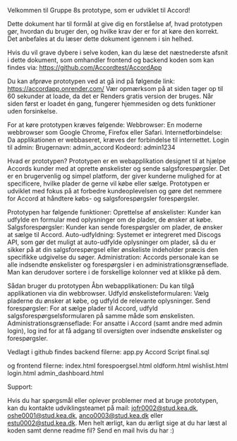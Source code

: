 Velkommen til Gruppe 8s prototype, som er udviklet til Accord! 

Dette dokument har til formål at give dig en forståelse af, hvad prototypen gør, hvordan du bruger den, og hvilke krav der er for at køre den korrekt. Det anbefales at du læser dette dokument igennem i sin helhed.

Hvis du vil grave dybere i selve koden, kan du læse det næstnederste afsnit i dette dokument, som omhandler frontend og backend koden som kan findes via: https://github.com/Accordtest/AccordApp

Du kan afprøve prototypen ved at gå ind på følgende link:
https://accordapp.onrender.com/
Vær opmærksom på at siden tager op til 60 sekunder at loade, da det er Renders gratis version der bruges. Når siden først er loadet én gang, fungerer hjemmesiden og dets funktioner uden forsinkelse. 

For at køre prototypen kræves følgende:
Webbrowser: En moderne webbrowser som Google Chrome, Firefox eller Safari.
Internetforbindelse: Da applikationen er webbaseret, kræves der forbindelse til internettet.
Login til admin: 
Brugernavn: admin_accord 
Kodeord: admin1234 


Hvad er prototypen?
Prototypen er en webapplikation designet til at hjælpe Accords kunder med at oprette ønskelister og sende salgsforespørgsler. Det er en brugervenlig og simpel platform, der giver kunderne mulighed for at specificere, hvilke plader de gerne vil købe eller sælge. Prototypen er udviklet med fokus på at forbedre kundeoplevelsen og gøre det nemmere for Accord at håndtere købs- og salgsforespørgsler forespørgsler.

Prototypen har følgende funktioner: 
Oprettelse af ønskelister: Kunder kan udfylde en formular med oplysninger om de plader, de ønsker at købe.
Salgsforespørgsler: Kunder kan sende forespørgsler om plader, de ønsker at sælge til Accord.
Auto-udfyldning: Systemet er integreret med Discogs API, som gør det muligt at auto-udfylde oplysninger om plader, så du er sikker på at din salgsforespørgsel eller ønskeliste indeholder præcis den specifikke udgivelse du søger. 
Administration: Accords personale kan se alle indsendte ønskelister og forespørgsler i en administrationsgrænseflade. Man kan derudover sortere i de forskellige kolonner ved at klikke på dem. 

Sådan bruger du prototypen
Åbn webapplikationen: Du kan tilgå applikationen via din webbrowser.
Udfyld ønskelisteformularen: Vælg pladerne du ønsker at købe, og udfyld de relevante oplysninger.
Send forespørgsler: For at sælge plader til Accord, udfyld salgsforespørgselsformularen på samme måde som ønskelisten.
Administrationsgrænseflade: For ansatte i Accord (samt andre med admin login), log ind for at få adgang til oversigten over indsendte ønskelister og forespørgsler.


Vedlagt i github findes backend filerne:
app.py 
Accord Script final.sql

og frontend filerne:
index.html
forespoergsel.html
oldform.html
wishlist.html
login.html
admin_dashboard.html


Support:

Hvis du har spørgsmål eller oplever problemer med at bruge prototypen, kan du kontakte udviklingsteamet på mail:
jofr0002@stud.kea.dk, oshe0001@stud.kea.dk, anco0003@stud.kea.dk eller estu0002@stud.kea.dk. 
Men helt ærligt, kan du ærligt sige at du har læst al koden samt denne readme fil? Send en mail hvis du har :) 

